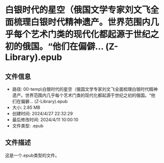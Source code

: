 ﻿# 白银时代的星空（俄国文学专家刘文飞全面梳理白银时代精神遗产。世界范围内几乎每个艺术门类的现代化都起源于世纪之初的俄国。“他们在偏僻... (Z-Library).epub

## 文件信息
- 路径: 00-temp\白银时代的星空（俄国文学专家刘文飞全面梳理白银时代精神遗产。世界范围内几乎每个艺术门类的现代化都起源于世纪之初的俄国。“他们在偏僻... (Z-Library).epub
- 大小: 2.85 MB
- 创建时间: 2024/4/27 22:32:29
- 最后修改时间: 2024/4/11 10:00:10
- 文件类型: .epub

## 文件描述
这是一个.epub类型的文件。

